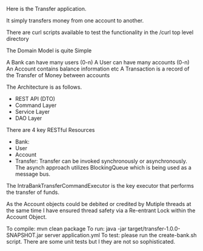 Here is the Transfer application.

It simply transfers money from one account to another.

There are curl scripts available to test the functionality in the /curl top level directory

The Domain Model is quite Simple

A Bank can have many users (0-n)
A User can have many accounts (0-n)
An Account contains balance information etc
A Transaction is a record of the Transfer of Money between accounts

The Architecture is as follows.
- REST API (DTO)
- Command Layer
- Service Layer
- DAO Layer

There are 4 key RESTful Resources
- Bank:
- User
- Account
- Transfer: Transfer can be invoked synchronously or asynchronously. The asynch approach utilizes BlockingQueue which is being used as a message bus.

The IntraBankTransferCommandExecutor is the key executor that performs the transfer of funds.

As the Account objects could be debited or credited by Mutiple threads at the same time I have ensured thread safety
via a Re-entrant Lock within the Account Object.

To compile: mvn clean package
To run: java -jar target/transfer-1.0.0-SNAPSHOT.jar server application.yml
To test: please run the create-bank.sh script. There are some unit tests but I they are not so sophisticated.